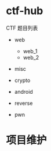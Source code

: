 # ctf-hub
CTF 题目列表  

- web
	- web_1
	- web_2
- misc

- crypto

- android

- reverse

- pwn

# 项目维护 #
